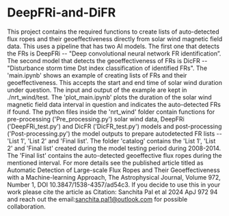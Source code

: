 # DeepFRi-and-DiFR
This project contains the required functions to create lists of auto-detected flux ropes and their geoeffectiveness directly from solar wind magnetic field data. This uses a pipeline that has two AI models. The first one that detects the FRs is DeepFRi -- "Deep convolutional neural network FR identification”. The second model that detects the geoeffectiveness of FRs is DicFR -- "Disturbance storm time Dst index classification of identified FRs". 
The 'main.ipynb' shows an example of creating lists of FRs and their geoeffectiveness. This accepts the start and end time of solar wind duration under question. The input and output of the example are kept in ./nrt_wind/test.
The 'plot_main.ipynb' plots the duration of the solar wind magnetic field data interval in question and indicates the auto-detected FRs if found. 
The python files inside the 'nrt_wind' folder contain functions for pre-processing ('Pre_processing.py') solar wind data, DeepFRi ('DeepFRi_test.py') and DicFR ('DicFR_test.py') models and post-processing ('Post-processing.py') the model outputs to prepare autodetected FR lists -- 'List 1', 'List 2' and 'Final list'. 
The folder 'catalog' contains the 'List 1', 'List 2' and 'Final list' created during the model testing period during 2008-2014. The 'Final list' contains the auto-detected geoeffective flux ropes during the mentioned interval.
For more details see the published article titled as Automatic Detection of Large-scale Flux Ropes and Their Geoeffectiveness with a Machine-learning Approach, The Astrophysical Journal, Volume 972, Number 1, DOI 10.3847/1538-4357/ad54c3.
If you decide to use this in your work please cite the article as Citation: Sanchita Pal et al 2024 ApJ 972 94 and reach out the email:sanchita.pal1@outlook.com for possible collaboration.
